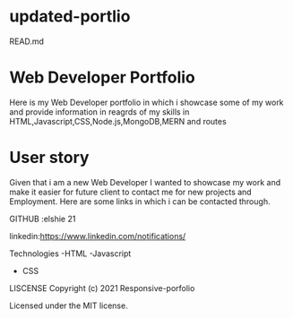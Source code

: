 # updated-portlio
READ.md

# Web Developer Portfolio
Here is my Web Developer portfolio in which i showcase some of my work and provide information in reagrds of my skills in HTML,Javascript,CSS,Node.js,MongoDB,MERN and routes 

# User story
Given that i am a new Web Developer I wanted to showcase my work and make it easier for future client to contact me for new projects and Employment. Here are some links in which i can be contacted through.

GITHUB :elshie 21

linkedin:https://www.linkedin.com/notifications/

Technologies
-HTML
-Javascript
- CSS

LISCENSE
Copyright (c) 2021 Responsive-porfolio

Licensed under the MIT license.
